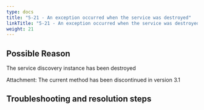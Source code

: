 ```yaml
---
type: docs
title: "5-21 - An exception occurred when the service was destroyed"
linkTitle: "5-21 - An exception occurred when the service was destroyed"
weight: 21
---
```



## Possible Reason

The service discovery instance has been destroyed

Attachment: The current method has been discontinued in version 3.1

## Troubleshooting and resolution steps


<p style="margin-top: 3rem;"> </p>
